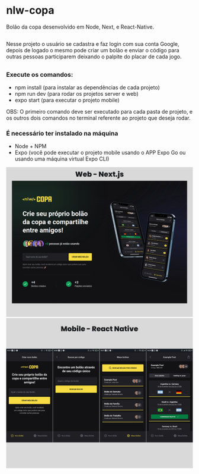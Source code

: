 # nlw-copa
Bolão da copa desenvolvido em Node, Next, e React-Native.

##

Nesse projeto o usuário se cadastra e faz login com sua conta Google, 
depois de logado o mesmo pode criar um bolão e enviar o código para outras pessoas participarem deixando o palpite do placar de cada jogo.

##

### Execute os comandos:

- npm install (para instalar as dependências de cada projeto)
- npm run dev (para rodar os projetos server e web)
- expo start (para executar o projeto mobile)

OBS: O primeiro comando deve ser executado para cada pasta de projeto, e os outros dois comandos no terminal referente ao projeto que deseja rodar.

### É necessário ter instalado na máquina

- Node + NPM
- Expo (você pode executar o projeto mobile usando o APP Expo Go ou usando uma máquina virtual Expo CLI)

![index_imagem](https://github.com/Samuelloliiveira/nlw-copa/blob/main/image/1.png?raw=true)
![index_imagem](https://github.com/Samuelloliiveira/nlw-copa/blob/main/image/2.png?raw=true)
